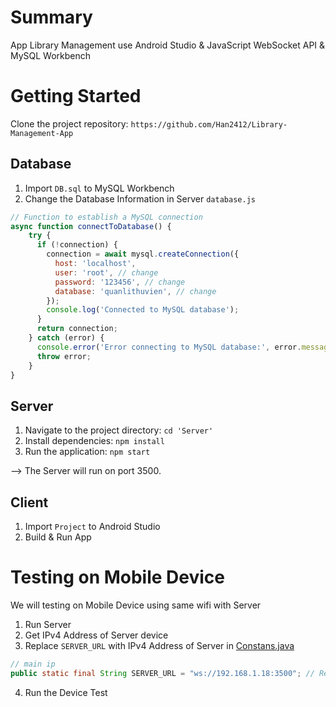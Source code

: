 
# Summary

App Library Management use Android Studio & JavaScript WebSocket API & MySQL Workbench

# Getting Started

Clone the project repository: `https://github.com/Han2412/Library-Management-App`

## Database

1. Import `DB.sql` to MySQL Workbench
2. Change the Database Information in Server `database.js`
   
```javascript
// Function to establish a MySQL connection
async function connectToDatabase() {
    try {
      if (!connection) {
        connection = await mysql.createConnection({
          host: 'localhost',
          user: 'root', // change
          password: '123456', // change
          database: 'quanlithuvien', // change
        });
        console.log('Connected to MySQL database');
      }
      return connection;
    } catch (error) {
      console.error('Error connecting to MySQL database:', error.message);
      throw error;
    }
}
```

## Server

1. Navigate to the project directory: `cd 'Server'`
2. Install dependencies: `npm install`
3. Run the application: `npm start`
   
--> The Server will run on port 3500.

## Client

1. Import `Project` to Android Studio
2. Build & Run App

# Testing on Mobile Device

We will testing on Mobile Device using same wifi with Server

1. Run Server
2. Get IPv4 Address of Server device
3. Replace `SERVER_URL` with IPv4 Address of Server in [Constans.java](Project/app/src/main/java/com/example/project/utils/Constants.java)
```java
// main ip
public static final String SERVER_URL = "ws://192.168.1.18:3500"; // Replace with your server IP or hostname
```
4. Run the Device Test
